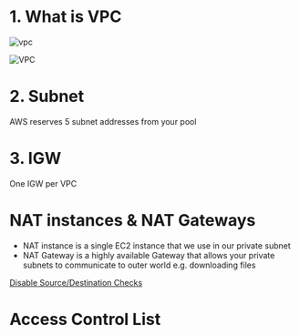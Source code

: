 

# 1. What is VPC

![vpc](https://github.com/jawad1989/aws-solution-architect/blob/master/VPC/images/2%20-%20VPC.png)

![VPC](https://github.com/jawad1989/aws-solution-architect/blob/master/VPC/images/1%20-%20what%20is%20VPC.PNG)

# 2. Subnet
 AWS reserves 5 subnet addresses from your pool
 
# 3. IGW
  One IGW per VPC

# NAT instances & NAT Gateways
 * NAT instance is a single EC2 instance that we use in our private subnet 
 * NAT Gateway is a highly available Gateway that allows your private subnets to communicate to outer world e.g. downloading files
 
 [Disable Source/Destination Checks](https://docs.aws.amazon.com/vpc/latest/userguide/VPC_NAT_Instance.html#EIP_Disable_SrcDestCheck)


# Access Control List
